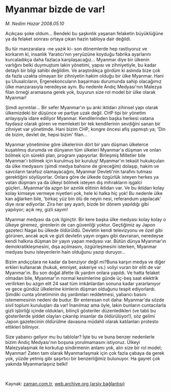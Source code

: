 # Myanmar bizde de var!

*M. Nedim Hazar 2008.05.10*

<tr><td class="metin" colspan="2" style="padding-top: 20px; padding-left: 5px; padding-right: 10px;">Açıkçası şoke oldum... Bendeki bu şaşkınlık yaşanan felaketin büyüklüğüne ya da felaket sonrası ortaya çıkan hazin tabloya dair değildi.</td></tr><tr><td class="metin" colspan="2" style="padding-top: 20px; padding-left: 5px; padding-right: 10px;"><p>Bu tür manzaralara -ne yazık ki- son dönemlerde hep rastlıyoruz ve korkarım ki, insanlık Yaratıcı'nın yeryüzüne koyduğu fabrika ayarlarını kurcaladıkça daha fazlaca karşılaşacağız... Myanmar diye bir ülkenin varlığını belki duymuştum lakin yönetimi, yapısı ve zihniyetiyle, bu kadar detaylı bir bilgi sahibi değildim. Ve araştırdıkça gördüm ki aslında bize çok da fazla uzakta olmayan bir zihniyetin hakim olduğu bir ülke Myanmar. Hani şu Ulusalcıların, Ergenekoncuların başarması durumunda sahip olacağımız ülke manzarasıyla neredeyse aynı. Bu nedenle Andıç Medyası'nın Malezya filan örneği aramasına gerek yok, buyurun size rol model bir ülke olarak Myanmar!
<p>Şimdi ayrıntılar... Bir sefer Myanmar'ın şu anki iktidarı zihinsel yapı olarak ülkemizdeki bir düşünce ve partiye uzak değil. CHP tipi bir yönetim anlayışıyla idare ediliyor Myanmar. Kendilerinden başka herkesi vatana faydasız olarak gören ve memleketi bir tek kendilerinin sevdiğini sanan bir zihniyet var yönetimde. Hani bizim CHP, kongre öncesi afiş yapmıştı ya; 'Din de bizim, devlet de, hepsi bizim' filan... 
<p>Myanmar yönetimine göre ülkelerinin dört bir yanı düşman ülkelerce kuşatılmış durumda ve dünyanın tüm ülkeleri Myanmar'a düşman ve onları bölmek için sürekli plan, program yapıyorlar. Birleşmiş Milletler bile Myanmar'ı bölmek için kurulmuş bir kuruluş! Myanmar'ın tekaüt hukukçuları da ülke medyasını (şimdi medya bahsine de gireceğim) dolaşıp, hakim ve savcıların tarafsız olamayacağını, Myanmar Devleti'nin tarafını tutması gerektiğini söylüyorlar. Onlara göre de ülkede özgürlük isteyen herkes ya vatan düşmanı ya da ülkeyi bölmek isteyen dış mihrakların işgalci güçleri...Myanmar'da azgın bir azınlık elitinin iktidarı var. Ve bu iktidarı kolay kolay kimseye vermeye niyetleri yok, hele ki halka hiç yok! Bu nedenle ülke kan ağlarken bile, 'birkaç yüz bin ölü de neyin nesi, referandum yapılacak' diye ısrar ediyorlar. Zira her şey ayarlı, bizde bir dönem yapıldığı gibi yapılıyor; açık rey, gizli sayım!
<p>Myanmar medyası da çok ilginçtir. Bir kere başka ülke medyası kolay kolay o ülkeye giremez, girenlerin de can güvenliği yoktur. Geçtiğimiz ay Japon gazeteci Nagai bu ülkede öldürüldü. Devletin kendi televizyonu ve özel gibi görünen, ancak açık ve gizli devletin yayın organı gibi davranan, neredeyse kendi halkına düşman bir yayın yapan medyası var. Bütün dünya Myanmar'ın demokratikleşmesini, dışa açılmasını, özgürleşmesini isterken, Myanmar medyası bunu isteyenlerin hain olduğunu yazıp duruyor... 
<p>Bizim andıççılara ne kadar da benziyor değil mi?Buna karşın medya ve diğer erkleri kullanarak (hukuk, emniyet, askeriye vs.) voliyi vuran bir eliti de var Myanmar'ın. Bu son doğal âfette ilk yardım onlara yapıldı. Ve hatta felaket olmadan bile, Myanmar'ın normal kesimlerine günde üç-beş saat elektrik verilirken bu azgın elit 24 saat tüm imkânlardan sonuna kadar yararlanıyor ve gece gündüz ülkelerine kimlerin düşman olduğunu tespit ediyorlardı. Şimdiki cunta yönetiminin dış yardımları reddetmesi, yabancı basını istememesinin nedeni de budur. Bir enteresan not daha: Myanmar'da sözde sivil toplum kuruluşları da var! İnanılmaz ama öyle, lakin bunların cuntacılarla gizli işbirliği içinde oldukları, bilinçli gösteriler düzenledikleri (ve tabii bu gösterilerde şiddet olayları çıkarılıp insanlar da öldürülüyor!), söz gelimi Japon gazetecinin öldürülme davasına müdahil olarak katılanları protesto ettikleri biliniyor. 
<p>Size yabancı geliyor mu bu tablolar? İşte bu ve buna benzer nedenlerle bizim Andıç Medyası'nın boşuna yorulmamasını istiyoruz. Ülkeyi Malezyalaşmak ile korkutup sindirmenin anlamı yok, alın size bir rol model; Myanmar! Zaten tam olarak Myanmarlaşmak için çok fazla çabaya da gerek yok, yüzde yetmiş gibi şaşırtıcı bir benzerliğimiz bulunuyor. Ha gayret çok yakında Myanmarlaşırız belki!
<p><br/></p></p></p></p></p></p></p></td></tr>

Kaynak: [zaman.com.tr](http://zaman.com.tr/yazar.do?yazino=687447), [web.archive.org (arşiv bağlantısı)](http://web.archive.org/web/20080612142449/http://www.zaman.com.tr:80/yazar.do?yazino=687447)
